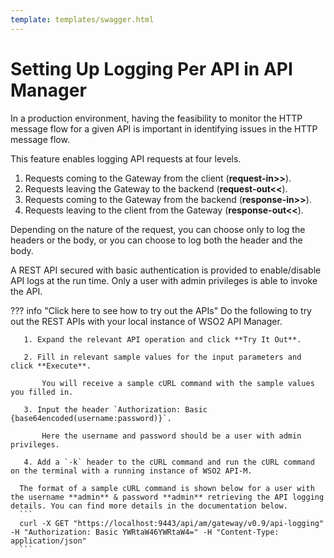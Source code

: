 ```yaml
---
template: templates/swagger.html
---
```

# Setting Up Logging Per API in API Manager

In a production environment, having the feasibility to monitor the HTTP message flow for a given API is important in identifying issues in the HTTP message flow.

This feature enables logging API requests at four levels.

1. Requests coming to the Gateway from the client (**request-in>>**).
2. Requests leaving the Gateway to the backend (**request-out<<**).
3. Requests coming to the Gateway from the backend (**response-in>>**).
4. Requests leaving to the client from the Gateway (**response-out<<**).

Depending on the nature of the request, you can choose only to log the headers or the body, or you can choose to log both the header and the body.

A REST API secured with basic authentication is provided to enable/disable API logs at the run time. Only a user with admin privileges is able to invoke the API.

??? info "Click here to see how to try out the APIs"
    Do the following to try out the REST APIs with your local instance of WSO2 API Manager.

       1. Expand the relevant API operation and click **Try It Out**.

       2. Fill in relevant sample values for the input parameters and click **Execute**.

           You will receive a sample cURL command with the sample values you filled in.

       3. Input the header `Authorization: Basic {base64encoded(username:password)}`. 
       
           Here the username and password should be a user with admin privileges. 
           
       4. Add a `-k` header to the cURL command and run the cURL command on the terminal with a running instance of WSO2 API-M.

      The format of a sample cURL command is shown below for a user with the username **admin** & password **admin** retrieving the API logging details. You can find more details in the documentation below.
      ```
      curl -X GET "https://localhost:9443/api/am/gateway/v0.9/api-logging" -H "Authorization: Basic YWRtaW46YWRtaW4=" -H "Content-Type: application/json"
      ```


<div id="swagger-ui"></div>
<script>
window.onload = function() {
  // Begin Swagger UI call region
  const ui = SwaggerUIBundle({
    url: "{{base_path}}/administer/logging-and-monitoring/logging/gw-api.yaml",
    dom_id: '#swagger-ui',
    deepLinking: true,
    validatorUrl: null,
    presets: [
      SwaggerUIBundle.presets.apis,
      SwaggerUIStandalonePreset
    ],
    plugins: [
      SwaggerUIBundle.plugins.DownloadUrl
    ],
    layout: "StandaloneLayout"
  })
  // End Swagger UI call region

  window.ui = ui
}
</script>
